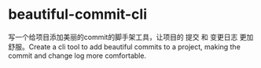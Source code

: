 # beautiful-commit-cli
写一个给项目添加美丽的commit的脚手架工具，让项目的 提交 和 变更日志 更加舒服。Create a cli tool to add beautiful commits to a project, making the commit and change log more comfortable.
